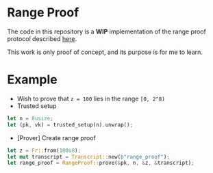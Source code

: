 # Range Proof
The code in this repository is a **WIP** implementation of the range proof protocol described [here](https://hackmd.io/@dabo/B1U4kx8XI).

This work is only proof of concept, and its purpose is for me to learn.

# Example
* Wish to prove that `z = 100` lies in the range `[0, 2^8)`
* Trusted setup
```rust
let n = 8usize;
let (pk, vk) = trusted_setup(n).unwrap();
```
* [Prover] Create range proof
```rust
let z = Fr::from(100u8);
let mut transcript = Transcript::new(b"range_proof");
let range_proof = RangeProof::prove(&pk, n, &z, &transcript);
```
